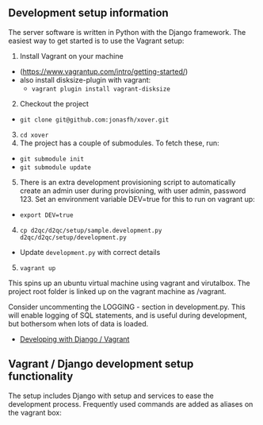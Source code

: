 
Development setup information
-----------------------------

The server software is written in Python with the Django framework. The easiest
way to get started is to use the Vagrant setup:

1. Install Vagrant on your machine
  * (https://www.vagrantup.com/intro/getting-started/)
  * also install disksize-plugin with vagrant:
    - `vagrant plugin install vagrant-disksize`
2. Checkout the project
  * `git clone git@github.com:jonasfh/xover.git`
3. `cd xover`
4. The project has a couple of submodules. To fetch these, run:
  * `git submodule init`
  * `git submodule update`
5. There is an extra development provisioning script to automatically create an
   admin user during provisioning, with user admin, password 123. Set an
   environment variable DEV=true for this to run on vagrant up:
  * `export DEV=true`
4. `cp d2qc/d2qc/setup/sample.development.py d2qc/d2qc/setup/development.py`
  * Update `development.py` with correct details
 5. `vagrant up`

This spins up an ubuntu virtual machine using vagrant and virutalbox. The
project root folder is linked up on the vagrant machine as /vagrant.

Consider uncommenting the LOGGING - section in development.py. This will enable
logging of SQL statements, and is useful during development, but bothersom when
lots of data is loaded.

* [Developing with Django / Vagrant](DJANGO.md)

Vagrant / Django development setup functionality
----------------------------------------------

The setup includes Django with setup and services to ease the development
process. Frequently used commands are added as aliases on the vagrant box:
